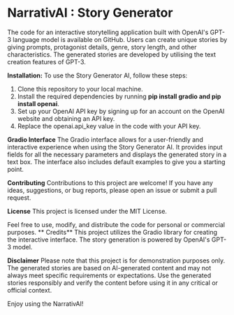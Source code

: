 # NarrativAI : Story Generator
The code for an interactive storytelling application built with OpenAI's GPT-3 language model is available on GitHub. Users can create unique stories by giving prompts, protagonist details, genre, story length, and other characteristics. The generated stories are developed by utilising the text creation features of GPT-3.

**Installation:**
To use the Story Generator AI, follow these steps:
1. Clone this repository to your local machine.
2. Install the required dependencies by running **pip install gradio and pip install openai**.
3. Set up your OpenAI API key by signing up for an account on the OpenAI website and obtaining an API key.
4. Replace the openai.api_key value in the code with your API key.

**Gradio Interface**
The Gradio interface allows for a user-friendly and interactive experience when using the Story Generator AI. It provides input fields for all the necessary parameters and displays the generated story in a text box. The interface also includes default examples to give you a starting point.

**Contributing**
Contributions to this project are welcome! If you have any ideas, suggestions, or bug reports, please open an issue or submit a pull request.

**License**
This project is licensed under the MIT License.

Feel free to use, modify, and distribute the code for personal or commercial purposes.
**
Credits**
This project utilizes the Gradio library for creating the interactive interface.
The story generation is powered by OpenAI's GPT-3 model.

**Disclaimer**
Please note that this project is for demonstration purposes only. The generated stories are based on AI-generated content and may not always meet specific requirements or expectations. Use the generated stories responsibly and verify the content before using it in any critical or official context.

Enjoy using the NarrativAI!
